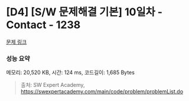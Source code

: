 # [D4] [S/W 문제해결 기본] 10일차 - Contact - 1238 

[문제 링크](https://swexpertacademy.com/main/code/problem/problemDetail.do?contestProbId=AV15B1cKAKwCFAYD) 

### 성능 요약

메모리: 20,520 KB, 시간: 124 ms, 코드길이: 1,685 Bytes



> 출처: SW Expert Academy, https://swexpertacademy.com/main/code/problem/problemList.do